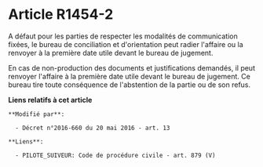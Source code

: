 # Article R1454-2

A défaut pour les parties de respecter les modalités de communication fixées, le bureau de conciliation et d'orientation peut
radier l'affaire ou la renvoyer à la première date utile devant le bureau de jugement. 

En cas de non-production des documents et justifications demandés, il peut renvoyer l'affaire à la première date utile devant
le bureau de jugement. Ce bureau tire toute conséquence de l'abstention de la partie ou de son refus.

**Liens relatifs à cet article**

	**Modifié par**:

	  - Décret n°2016-660 du 20 mai 2016 - art. 13

	**Liens**:

	  - PILOTE_SUIVEUR: Code de procédure civile - art. 879 (V)
